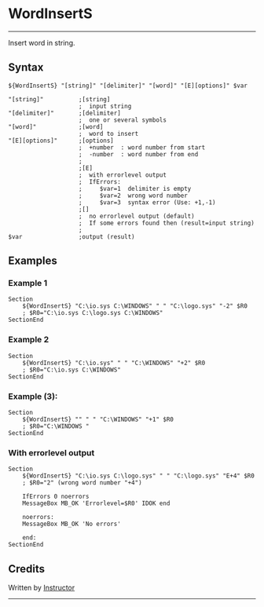 # WordInsertS

---

Insert word in string.

## Syntax

	${WordInsertS} "[string]" "[delimiter]" "[word]" "[E][options]" $var

	"[string]"          ;[string]
	                    ;  input string
	"[delimiter]"       ;[delimiter]
	                    ;  one or several symbols
	"[word]"            ;[word]
	                    ;  word to insert
	"[E][options]"      ;[options]
	                    ;  +number  : word number from start
	                    ;  -number  : word number from end
	                    ;
	                    ;[E]
	                    ;  with errorlevel output
	                    ;  IfErrors:
	                    ;     $var=1  delimiter is empty
	                    ;     $var=2  wrong word number
	                    ;     $var=3  syntax error (Use: +1,-1)
	                    ;[]
	                    ;  no errorlevel output (default)
	                    ;  If some errors found then (result=input string)
	                    ;
	$var                ;output (result)

## Examples

### Example 1

	Section
		${WordInsertS} "C:\io.sys C:\WINDOWS" " " "C:\logo.sys" "-2" $R0
		; $R0="C:\io.sys C:\logo.sys C:\WINDOWS"
	SectionEnd

### Example 2

	Section
		${WordInsertS} "C:\io.sys" " " "C:\WINDOWS" "+2" $R0
		; $R0="C:\io.sys C:\WINDOWS"
	SectionEnd

### Example (3):

	Section
		${WordInsertS} "" " " "C:\WINDOWS" "+1" $R0
		; $R0="C:\WINDOWS "
	SectionEnd

### With errorlevel output

	Section
		${WordInsertS} "C:\io.sys C:\logo.sys" " " "C:\logo.sys" "E+4" $R0
		; $R0="2" (wrong word number "+4")

		IfErrors 0 noerrors
		MessageBox MB_OK 'Errorlevel=$R0' IDOK end

		noerrors:
		MessageBox MB_OK 'No errors'

		end:
	SectionEnd

## Credits

Written by [Instructor][1]

---

[1]: http://nsis.sourceforge.net/User:Instructor